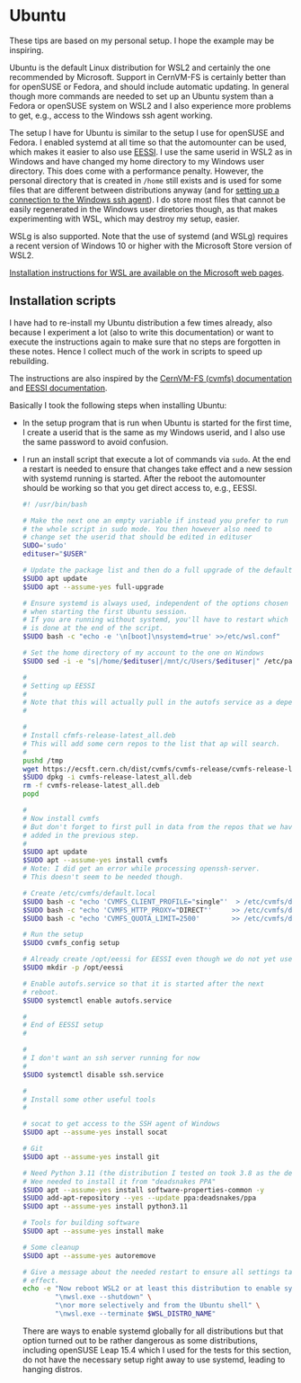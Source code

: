 # Ubuntu

These tips are based on my personal setup. I hope the example may be inspiring.

Ubuntu is the default Linux distribution for WSL2 and certainly the one
recommended by Microsoft. Support in CernVM-FS is certainly better than
for openSUSE or Fedora, and should include automatic updating.
In general though more commands are needed to set up an Ubuntu system
than a Fedora or openSUSE system on WSL2 and I also experience more problems
to get, e.g., access to the Windows ssh agent working.

The setup I have for Ubuntu is similar to the setup I use for openSUSE and Fedora. 
I enabled systemd at all time so that the automounter can be used,
which makes it easier to also use [EESSI](https://EESSI.io). I use the same userid in WSL2
as in Windows and have changed my home directory to my Windows user directory. This does come
with a performance penalty. However, the personal directory that is created in `/home` still 
exists and is used for some files that are different between distributions anyway
(and for [setting up a connection to the Windows ssh agent](../../5_Issues/5_01_SSH_key_management/#using-the-windows-ssh-agent)).
I do store most files that cannot be easily regenerated in the Windows user diretories
though, as that makes experimenting with WSL, which may destroy my setup, easier.

WSLg is also supported. Note that the use of systemd (and WSLg) requires a
recent version of Windows 10 or higher with the Microsoft Store version of WSL2.

[Installation instructions for WSL are available on the Microsoft web pages](https://learn.microsoft.com/en-us/windows/wsl/install).


## Installation scripts

I have had to re-install my Ubuntu distribution a few times already, also because I 
experiment a lot (also to write this documentation) or want to execute the instructions
again to make sure that no steps are forgotten in these notes. Hence I collect much of the
work in scripts to speed up rebuilding.

The instructions are also inspired by the
[CernVM-FS (cvmfs) documentation](https://cvmfs.readthedocs.io/en/stable/cpt-quickstart.html)
and [EESSI documentation](https://www.eessi.io/docs/).

Basically I took the following steps when installing Ubuntu:

-   In the setup program that is run when Ubuntu is started for the first time, 
    I create a userid that is the same as my Windows userid,
    and I also use the same password to avoid confusion. 

-   I run an install script that execute a lot of commands via `sudo`. At the end a restart
    is needed to ensure that changes take effect and a new session with systemd running
    is started. After the reboot the automounter should be working so that you get 
    direct access to, e.g., EESSI.

    ``` bash
    #! /usr/bin/bash

    # Make the next one an empty variable if instead you prefer to run
    # the whole script in sudo mode. You then however also need to
    # change set the userid that should be edited in edituser
    SUDO='sudo'
    edituser="$USER"

    # Update the package list and then do a full upgrade of the default packages
    $SUDO apt update
    $SUDO apt --assume-yes full-upgrade

    # Ensure systemd is always used, independent of the options chosen
    # when starting the first Ubuntu session.
    # If you are running without systemd, you'll have to restart which
    # is done at the end of the script.
    $SUDO bash -c "echo -e '\n[boot]\nsystemd=true' >>/etc/wsl.conf"

    # Set the home directory of my account to the one on Windows
    $SUDO sed -i -e "s|/home/$edituser|/mnt/c/Users/$edituser|" /etc/passwd

    #
    # Setting up EESSI
    #
    # Note that this will actually pull in the autofs service as a dependency
    #

    #
    # Install cfmfs-release-latest_all.deb
    # This will add some cern repos to the list that ap will search.
    #
    pushd /tmp
    wget https://ecsft.cern.ch/dist/cvmfs/cvmfs-release/cvmfs-release-latest_all.deb
    $SUDO dpkg -i cvmfs-release-latest_all.deb
    rm -f cvmfs-release-latest_all.deb
    popd

    #
    # Now install cvmfs
    # But don't forget to first pull in data from the repos that we have
    # added in the previous step.
    #
    $SUDO apt update
    $SUDO apt --assume-yes install cvmfs
    # Note: I did get an error while processing openssh-server.
    # This doesn't seem to be needed though.

    # Create /etc/cvmfs/default.local
    $SUDO bash -c "echo 'CVMFS_CLIENT_PROFILE="single"'  > /etc/cvmfs/default.local"
    $SUDO bash -c "echo 'CVMFS_HTTP_PROXY="DIRECT"'     >> /etc/cvmfs/default.local"
    $SUDO bash -c "echo 'CVMFS_QUOTA_LIMIT=2500'        >> /etc/cvmfs/default.local"

    # Run the setup
    $SUDO cvmfs_config setup

    # Already create /opt/eessi for EESSI even though we do not yet use it
    $SUDO mkdir -p /opt/eessi

    # Enable autofs.service so that it is started after the next 
    # reboot.
    $SUDO systemctl enable autofs.service

    #
    # End of EESSI setup
    #

    #
    # I don't want an ssh server running for now
    #
    $SUDO systemctl disable ssh.service

    #
    # Install some other useful tools
    #

    # socat to get access to the SSH agent of Windows
    $SUDO apt --assume-yes install socat

    # Git
    $SUDO apt --assume-yes install git

    # Need Python 3.11 (the distribution I tested on took 3.8 as the default).
    # Wee needed to install it from "deadsnakes PPA"
    $SUDO apt --assume-yes install software-properties-common -y
    $SUDO add-apt-repository --yes --update ppa:deadsnakes/ppa
    $SUDO apt --assume-yes install python3.11

    # Tools for building software
    $SUDO apt --assume-yes install make

    # Some cleanup
    $SUDO apt --assume-yes autoremove

    # Give a message about the needed restart to ensure all settings take
    # effect.
    echo -e "Now reboot WSL2 or at least this distribution to enable systemd, e.g.," \
            "\nwsl.exe --shutdown" \
            "\nor more selectively and from the Ubuntu shell" \
            "\nwsl.exe --terminate $WSL_DISTRO_NAME"
    ```

    There are ways to enable systemd globally for all distributions but that option turned
    out to be rather dangerous as some distributions, including openSUSE Leap 15.4 which I
    used for the tests for this section, do not have the necessary setup right away to use
    systemd, leading to hanging distros.

